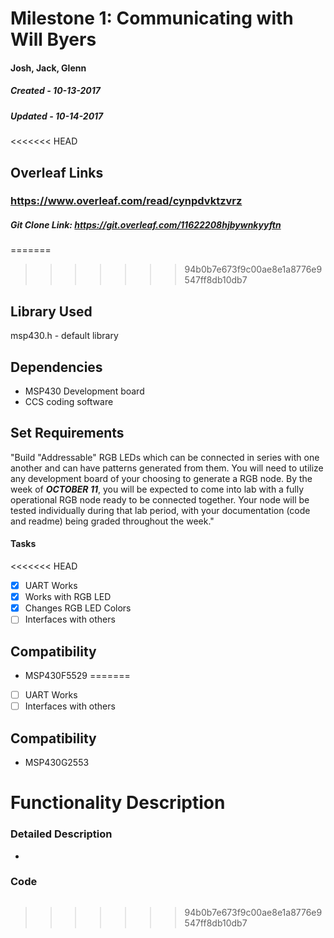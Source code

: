 # Milestone 1: Communicating with Will Byers
#### Josh, Jack, Glenn
##### Created - 10-13-2017
##### Updated - 10-14-2017

<<<<<<< HEAD
## Overleaf Links
### https://www.overleaf.com/read/cynpdvktzvrz
##### Git Clone Link: https://git.overleaf.com/11622208hjbywnkyyftn

=======
>>>>>>> 94b0b7e673f9c00ae8e1a8776e9547ff8db10db7
## Library Used
msp430.h - default library

## Dependencies
* MSP430 Development board
* CCS coding software

## Set Requirements
"Build "Addressable" RGB LEDs which can be connected in series with one another and can have patterns generated from them. You will need to utilize any development board of your choosing to generate a RGB node. By the week of _**OCTOBER 11**_, you will be expected to come into lab with a fully operational RGB node ready to be connected together. Your node will be tested individually during that lab period, with your documentation (code and readme) being graded throughout the week."

#### Tasks
<<<<<<< HEAD
* [x] UART Works
* [x] Works with RGB LED
* [x] Changes RGB LED Colors
* [ ] Interfaces with others

## Compatibility
* MSP430F5529
=======
* [ ] UART Works
* [ ] Interfaces with others

## Compatibility
* MSP430G2553

# Functionality Description

### Detailed Description

* 

### Code
```C

```

>>>>>>> 94b0b7e673f9c00ae8e1a8776e9547ff8db10db7
